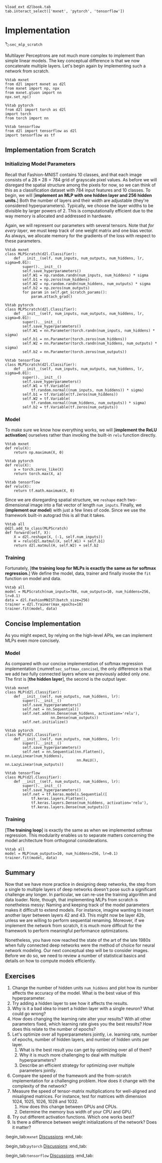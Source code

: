 ```{.python .input  n=1}
%load_ext d2lbook.tab
tab.interact_select(['mxnet', 'pytorch', 'tensorflow'])
```

# Implementation 
:label:`sec_mlp_scratch`

Multilayer Perceptrons are not much more complex to implement than simple linear models. The key conceptual 
difference is that we now concatenate multiple layers. Let's begin again by implementing such a network from scratch.

```{.python .input  n=2}
%%tab mxnet
from d2l import mxnet as d2l
from mxnet import np, npx
from mxnet.gluon import nn
npx.set_np()
```

```{.python .input  n=3}
%%tab pytorch
from d2l import torch as d2l
import torch
from torch import nn
```

```{.python .input  n=4}
%%tab tensorflow
from d2l import tensorflow as d2l
import tensorflow as tf
```

## Implementation from Scratch

### Initializing Model Parameters

Recall that Fashion-MNIST contains 10 classes,
and that each image consists of a $28 \times 28 = 784$
grid of grayscale pixel values.
As before we will disregard the spatial structure
among the pixels for now, 
so we can think of this as a classification dataset
with 784 input features and 10 classes.
To begin, we will [**implement an MLP
with one hidden layer and 256 hidden units.**]
Both the number of layers and their width are adjustable 
(they're considered hyperparameters). 
Typically, we choose the layer widths to be divisible by larger powers of 2. 
This is computationally efficient due to the way 
memory is allocated and addressed in hardware.

Again, we will represent our parameters with several tensors.
Note that *for every layer*, we must keep track of
one weight matrix and one bias vector.
As always, we allocate memory
for the gradients of the loss with respect to these parameters.

```{.python .input  n=5}
%%tab mxnet
class MLPScratch(d2l.Classifier):
    def __init__(self, num_inputs, num_outputs, num_hiddens, lr, sigma=0.01):
        super().__init__()
        self.save_hyperparameters()
        self.W1 = np.random.randn(num_inputs, num_hiddens) * sigma
        self.b1 = np.zeros(num_hiddens)
        self.W2 = np.random.randn(num_hiddens, num_outputs) * sigma
        self.b2 = np.zeros(num_outputs)
        for param in self.get_scratch_params():
            param.attach_grad()
```

```{.python .input  n=6}
%%tab pytorch
class MLPScratch(d2l.Classifier):
    def __init__(self, num_inputs, num_outputs, num_hiddens, lr, sigma=0.01):
        super().__init__()
        self.save_hyperparameters()
        self.W1 = nn.Parameter(torch.randn(num_inputs, num_hiddens) * sigma)
        self.b1 = nn.Parameter(torch.zeros(num_hiddens))
        self.W2 = nn.Parameter(torch.randn(num_hiddens, num_outputs) * sigma)
        self.b2 = nn.Parameter(torch.zeros(num_outputs))
```

```{.python .input  n=7}
%%tab tensorflow
class MLPScratch(d2l.Classifier):
    def __init__(self, num_inputs, num_outputs, num_hiddens, lr, sigma=0.01):
        super().__init__()
        self.save_hyperparameters()
        self.W1 = tf.Variable(
            tf.random.normal((num_inputs, num_hiddens)) * sigma)
        self.b1 = tf.Variable(tf.zeros(num_hiddens))
        self.W2 = tf.Variable(
            tf.random.normal((num_hiddens, num_outputs)) * sigma)
        self.b2 = tf.Variable(tf.zeros(num_outputs))
```

### Model

To make sure we know how everything works,
we will [**implement the ReLU activation**] ourselves
rather than invoking the built-in `relu` function directly.

```{.python .input  n=8}
%%tab mxnet
def relu(X):
    return np.maximum(X, 0)
```

```{.python .input  n=9}
%%tab pytorch
def relu(X):
    a = torch.zeros_like(X)
    return torch.max(X, a)
```

```{.python .input  n=10}
%%tab tensorflow
def relu(X):
    return tf.math.maximum(X, 0)
```

Since we are disregarding spatial structure,
we `reshape` each two-dimensional image into
a flat vector of length  `num_inputs`.
Finally, we (**implement our model**)
with just a few lines of code. Since we use the framework built-in autograd this is all that it takes.

```{.python .input  n=11}
%%tab all
@d2l.add_to_class(MLPScratch)
def forward(self, X):
    X = d2l.reshape(X, (-1, self.num_inputs))
    H = relu(d2l.matmul(X, self.W1) + self.b1)
    return d2l.matmul(H, self.W2) + self.b2
```

### Training

Fortunately, [**the training loop for MLPs
is exactly the same as for softmax regression.**] We define the model, data, trainer and finally invoke the `fit` function on model and data.

```{.python .input  n=12}
%%tab all
model = MLPScratch(num_inputs=784, num_outputs=10, num_hiddens=256, lr=0.1)
data = d2l.FashionMNIST(batch_size=256)
trainer = d2l.Trainer(max_epochs=10)
trainer.fit(model, data)
```

## Concise Implementation

As you might expect, by relying on the high-level APIs, we can implement MLPs even more concisely.

### Model

As compared with our concise implementation
of softmax regression implementation
(:numref:`sec_softmax_concise`),
the only difference is that we add
*two* fully connected layers where we previously added only *one*.
The first is [**the hidden layer**],
the second is the output layer.

```{.python .input}
%%tab mxnet
class MLP(d2l.Classifier):
    def __init__(self, num_outputs, num_hiddens, lr):
        super().__init__()
        self.save_hyperparameters()
        self.net = nn.Sequential()
        self.net.add(nn.Dense(num_hiddens, activation='relu'),
                     nn.Dense(num_outputs))
        self.net.initialize()
```

```{.python .input}
%%tab pytorch
class MLP(d2l.Classifier):
    def __init__(self, num_outputs, num_hiddens, lr):
        super().__init__()
        self.save_hyperparameters()
        self.net = nn.Sequential(nn.Flatten(), nn.LazyLinear(num_hiddens),
                                 nn.ReLU(), nn.LazyLinear(num_outputs))
```

```{.python .input}
%%tab tensorflow
class MLP(d2l.Classifier):
    def __init__(self, num_outputs, num_hiddens, lr):
        super().__init__()
        self.save_hyperparameters()
        self.net = tf.keras.models.Sequential([
            tf.keras.layers.Flatten(),
            tf.keras.layers.Dense(num_hiddens, activation='relu'),
            tf.keras.layers.Dense(num_outputs)])  
```

### Training

[**The training loop**] is exactly the same
as when we implemented softmax regression.
This modularity enables us to separate
matters concerning the model architecture
from orthogonal considerations.

```{.python .input}
%%tab all
model = MLP(num_outputs=10, num_hiddens=256, lr=0.1)
trainer.fit(model, data)
```

## Summary

Now that we have more practice in designing deep networks, the step from a single to multiple layers of deep networks doesn't pose such a significant challenge any longer. In particular, we can re-use the training algorithm and data loader. Note, though, that implementing MLPs from scratch is nonetheless messy: Naming and keeping track of the model parameters makes it difficult to extend models. For instance, imagine wanting to insert another layer between layers 42 and 43. This might now be layer 42b, unless we are willing to perform sequential renaming. Moreover, if we implement the network from scratch, it is much more difficult for the framework to perform meaningful performance optimizations. 

Nonetheless, you have now reached the state of the art of the late 1980s when fully connected deep networks were the method of choice for neural network modeling. Our next conceptual step will be to consider images. Before we do so, we need to review a number of statistical basics and details on how to compute models efficiently. 


## Exercises

1. Change the number of hidden units `num_hiddens` and plot how its number affects the accuracy of the model. What is the best value of this hyperparameter. 
1. Try adding a hidden layer to see how it affects the results.
1. Why is it a bad idea to insert a hidden layer with a single neuron? What could go wrong?
1. How does changing the learning rate alter your results? With all other parameters fixed, which learning rate gives you the best results? How does this relate to the number of epochs?
1. Let's optimize over all hyperparameters jointly, i.e. learning rate, number of epochs, number of hidden layers, and number of hidden units per layer. 
    1. What is the best result you can get by optimizing over all of them?
    1. Why it is much more challenging to deal with multiple hyperparameters?
    1. Describe an efficient strategy for optimizing over multiple parameters jointly. 
1. Compare the speed of the framework and the from-scratch implementation for a challenging problem. How does it change with the complexity of the network?
1. Measure the speed of tensor-matrix multiplications for well-aligned and misaligned matrices. For instance, test for matrices with dimension 1024, 1025, 1026, 1028 and 1032.
    1. How does this change between GPUs and CPUs.
    1. Determine the memory bus width of your CPU and GPU. 
1. Try out different activation functions. Which one works best?
1. Is there a difference between weight initializations of the network? Does it matter?

:begin_tab:`mxnet`
[Discussions](https://discuss.d2l.ai/t/92)
:end_tab:

:begin_tab:`pytorch`
[Discussions](https://discuss.d2l.ai/t/93)
:end_tab:

:begin_tab:`tensorflow`
[Discussions](https://discuss.d2l.ai/t/227)
:end_tab:
